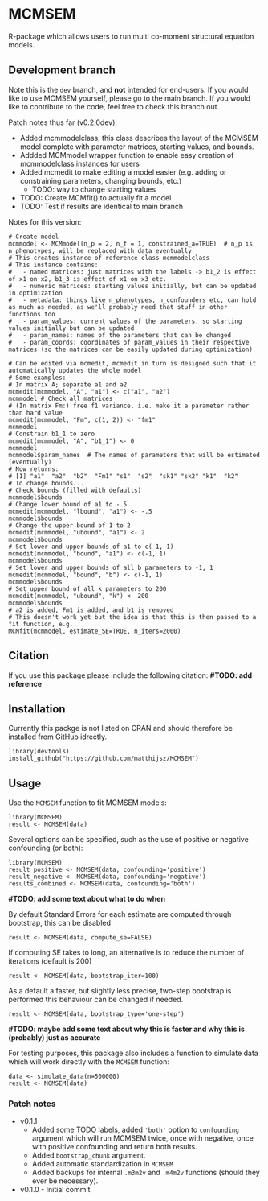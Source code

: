 # MCMSEM
R-package which allows users to run multi co-moment structural equation models.

## Development branch
Note this is the `dev` branch, and **not** intended for end-users. If you would like to use MCMSEM yourself, please go to the main branch. If you would like to contribute to the code, feel free to check this branch out.

Patch notes thus far (v0.2.0dev):
 - Added mcmmodelclass, this class describes the layout of the MCMSEM model complete with parameter matrices, starting values, and bounds.
 - Addded MCMmodel wrapper function to enable easy creation of mcmmodelclass instances for users
 - Added mcmedit to make editing a model easier (e.g. adding or constraining parameters, changing bounds, etc.)
   - TODO: way to change starting values
 - TODO: Create MCMfit() to actually fit a model
 - TODO: Test if results are identical to main branch

Notes for this version:
```
# Create model
mcmmodel <- MCMmodel(n_p = 2, n_f = 1, constrained_a=TRUE)  # n_p is n_phenotypes, will be replaced with data eventually
# This creates instance of reference class mcmmodelclass
# This instance contains:
#   - named matrices: just matrices with the labels -> b1_2 is effect of x1 on x2, b1_3 is effect of x1 on x3 etc.
#   - numeric matrices: starting values initially, but can be updated in optimization
#   - metadata: things like n_phenotypes, n_confounders etc, can hold as much as needed, as we'll probably need that stuff in other functions too
#   - param_values: current values of the parameters, so starting values initially but can be updated
#   - param_names: names of the parameters that can be changed
#   - param_coords: coordinates of param_values in their respective matrices (so the matrices can be easily updated during optimization)

# Can be edited via mcmedit, mcmedit in turn is designed such that it automatically updates the whole model
# Some examples:
# In matrix A; separate a1 and a2
mcmedit(mcmmodel, "A", "a1") <- c("a1", "a2")
mcmmodel # Check all matrices
# (In matrix Fm:) free f1 variance, i.e. make it a parameter rather than hard value
mcmedit(mcmmodel, "Fm", c(1, 2)) <- "fm1"
mcmmodel
# Constrain b1_1 to zero
mcmedit(mcmmodel, "A", "b1_1") <- 0
mcmmodel
mcmmodel$param_names  # The names of parameters that will be estimated (eventually)
# Now returns:
# [1] "a1"  "a2"  "b2"  "Fm1" "s1"  "s2"  "sk1" "sk2" "k1"  "k2"
# To change bounds...
# Check bounds (filled with defaults)
mcmmodel$bounds
# Change lower bound of a1 to -.5
mcmedit(mcmmodel, "lbound", "a1") <- -.5
mcmmodel$bounds
# Change the upper bound of 1 to 2
mcmedit(mcmmodel, "ubound", "a1") <- 2
mcmmodel$bounds
# Set lower and upper bounds of a1 to c(-1, 1)
mcmedit(mcmmodel, "bound", "a1") <- c(-1, 1)
mcmmodel$bounds
# Set lower and upper bounds of all b parameters to -1, 1
mcmedit(mcmmodel, "bound", "b") <- c(-1, 1)
mcmmodel$bounds
# Set upper bound of all k parameters to 200
mcmedit(mcmmodel, "ubound", "k") <- 200
mcmmodel$bounds
# a2 is added, Fm1 is added, and b1 is removed
# This doesn't work yet but the idea is that this is then passed to a fit function, e.g.
MCMfit(mcmmodel, estimate_SE=TRUE, n_iters=2000)
```

## Citation
If you use this package please include the following citation:
**#TODO: add reference**


## Installation

Currently this packge is not listed on CRAN and should therefore be installed from GitHub idrectly.
```
library(devtools)
install_github("https://github.com/matthijsz/MCMSEM")
```

## Usage

Use the `MCMSEM` function to fit MCMSEM models:
```
library(MCMSEM)
result <- MCMSEM(data)
```
Several options can be specified, such as the use of positive or negative confounding (or both):
```
library(MCMSEM)
result_positive <- MCMSEM(data, confounding='positive')
result_negative <- MCMSEM(data, confounding='negative')
results_combined <- MCMSEM(data, confounding='both')
```
**#TODO: add some text about what to do when**

By default Standard Errors for each estimate are computed through bootstrap, this can be disabled
```
result <- MCMSEM(data, compute_se=FALSE)
```

If computing SE takes to long, an alternative is to reduce the number of iterations (default is 200)
```
result <- MCMSEM(data, bootstrap_iter=100)
```

As a default a faster, but slightly less precise, two-step bootstrap is performed this behaviour can be changed if needed.
```
result <- MCMSEM(data, bootstrap_type='one-step')
```
**#TODO: maybe add some text about why this is faster and why this is (probably) just as accurate**

For testing purposes, this package also includes a function to simulate data which will work directly with the `MCMSEM` function:
```
data <- simulate_data(n=500000)
result <- MCMSEM(data)
```

### Patch notes
- v0.1.1 
  - Added some TODO labels, added `'both'` option to `confounding`  argument which will run MCMSEM twice, once with negative, once with positive confounding and return both results. 
  - Added `bootstrap_chunk` argument. 
  - Added automatic standardization in `MCMSEM`
  - Added backups for internal `.m3m2v` and `.m4m2v` functions (should they ever be necessary).
- v0.1.0 - Initial commit

